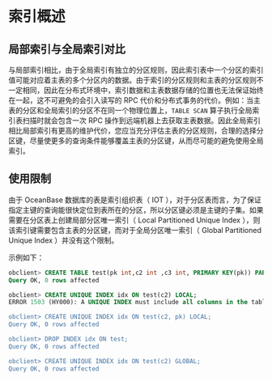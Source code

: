 # 索引概述

## 局部索引与全局索引对比

与局部索引相比，由于全局索引有独立的分区规则，因此索引表中一个分区的索引值可能对应着主表的多个分区内的数据。由于索引的分区规则和主表的分区规则不一定相同，因此在分布式环境中，索引数据和主表数据存储的位置也无法保证始终在一起，这不可避免的会引入读写的 RPC 代价和分布式事务的代价。例如：当主表的分区和全局索引的分区不在同一个物理位置上，`TABLE SCAN` 算子执行全局索引表扫描时就会包含一次 RPC 操作到远端机器上去获取主表数据。因此全局索引相比局部索引有更高的维护代价，您应当充分评估主表的分区规则，合理的选择分区键，尽量使更多的查询条件能够覆盖主表的分区键，从而尽可能的避免使用全局索引。

## 使用限制

由于 OceanBase 数据库的表是索引组织表（ IOT ），对于分区表而言，为了保证指定主键的查询能很快定位到表所在的分区，所以分区键必须是主键的子集。如果需要在分区表上创建局部分区唯一索引（ Local Partitioned Unique Index ），则该索引键需要包含主表的分区键，而对于全局分区唯一索引（ Global Partitioned Unique Index ）并没有这个限制。

示例如下：

```sql
obclient> CREATE TABLE test(pk int,c2 int ,c3 int, PRIMARY KEY(pk)) PARTITION BY hash(pk) partitions 5;
Query OK, 0 rows affected

obclient> CREATE UNIQUE INDEX idx ON test(c2) LOCAL;
ERROR 1503 (HY000): A UNIQUE INDEX must include all columns in the table's partitioning function

obclient> CREATE UNIQUE INDEX idx ON test(c2, pk) LOCAL;
Query OK, 0 rows affected 

obclient> DROP INDEX idx ON test;
Query OK, 0 rows affected

obclient> CREATE UNIQUE INDEX idx ON test(c2) GLOBAL;
Query OK, 0 rows affected
```
